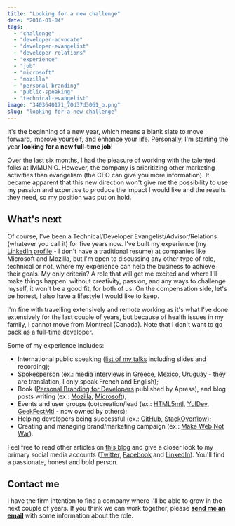 ```yaml
---
title: "Looking for a new challenge"
date: "2016-01-04"
tags: 
  - "challenge"
  - "developer-advocate"
  - "developer-evangelist"
  - "developer-relations"
  - "experience"
  - "job"
  - "microsoft"
  - "mozilla"
  - "personal-branding"
  - "public-speaking"
  - "technical-evangelist"
image: "3403640171_70d37d3061_o.png"
slug: "looking-for-a-new-challenge"
---
```


It's the beginning of a new year, which means a blank slate to move forward, improve yourself, and enhance your life. Personally, I'm starting the year **looking for a new full-time job**!

Over the last six months, I had the pleasure of working with the talented folks at IMMUNIO. However, the company is prioritizing other marketing activities than evangelism (the CEO can give you more information). It became apparent that this new direction won't give me the possibility to use my passion and expertise to produce the impact I would like and the results they need, so my position was put on hold.

## What's next

Of course, I've been a Technical/Developer Evangelist/Advisor/Relations (whatever you call it) for five years now. I've built my experience (my [LinkedIn profile](https://www.linkedin.com/in/fredericharper) - I don't have a traditional resume) at companies like Microsoft and Mozilla, but I'm open to discussing any other type of role, technical or not, where my experience can help the business to achieve their goals. My only criteria? A role that will get me excited and where I'll make things happen: without creativity, passion, and any ways to challenge myself, it won't be a good fit, for both of us. On the compensation side, let's be honest, I also have a lifestyle I would like to keep.

I'm fine with travelling extensively and remote working as it's what I've done extensively for the last couple of years, but because of health issues in my family, I cannot move from Montreal (Canada). Note that I don't want to go back as a full-time developer.

Some of my experience includes:

- International public speaking ([list of my talks](http://fred.dev/speaking/) including slides and recording);
- Spokesperson (ex.: media interviews in [Greece](https://www.inewsgr.com/101/parousiasi-firefox-app.htm), [Mexico](https://www.excelsior.com.mx/hacker/2014/09/05/980129), [Uruguay](https://www.cromo.com.uy/cuando-sea-grande-quiero-ser-tecnoevangelista-n582026) - they are translation, I only speak French and English);
- Book ([Personal Branding for Developers](https://www.apress.com/9781484200025) published by Apress), and blog posts writing (ex.: [Mozilla](https://hacks.mozilla.org/), [Microsoft](https://blogs.msdn.com/b/cdndevs/));
- Events and user groups (co)creation/lead (ex.: [HTML5mtl](https://www.meetup.com/HTML5mtl/), [YulDev](https://www.meetup.com/yuldev/), [GeekFestMtl](https://geekfestmtl.com/fr/) - now owned by others);
- Helping developers being successful (ex.: [GitHub](https://github.com/fharper), [StackOverflow](https://stackoverflow.com/users/895232/fharper));
- Creating and managing brand/marketing campaign (ex.: [Make Web Not War](https://web.archive.org/web/20130628080719/http://www.webnotwar.ca/)).

Feel free to read other articles on [this blog](http://fred.dev) and give a closer look to my primary social media accounts ([Twitter](https://twitter.com/fharper), [Facebook](https://www.facebook.com/fharper) and [LinkedIn](https://www.linkedin.com/in/fredericharper)). You'll find a passionate, honest and bold person.

## Contact me

I have the firm intention to find a company where I'll be able to grow in the next couple of years. If you think we can work together, please **[send me an email](mailto:fharper@oocz.net)** with some information about the role.
